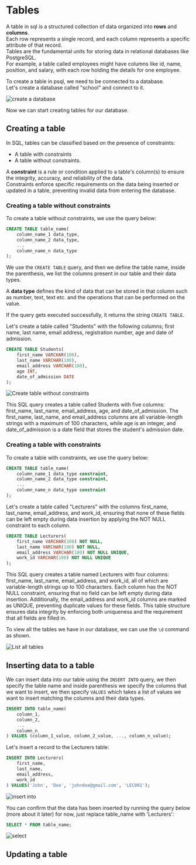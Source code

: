 # Tables

A table in sql is a structured collection of data organized into **rows** and **columns**.  
Each row represents a single record, and each column represents a specific attribute of that record.  
Tables are the fundamental units for storing data in relational databases like PostgreSQL.  
For example, a table called employees might have columns like id, name, position, and salary, with each row holding the details for one employee.

To create a table in psql, we need to be connected to a database.  
Let's create a database called "school" and connect to it.

![create a database](tables-img-1.png)

Now we can start creating tables for our database.

## Creating a table

In SQL, tables can be classified based on the presence of constraints:

- A table with constraints
- A table without constraints.

A **constraint** is a rule or condition applied to a table's column(s) to ensure the integrity, accuracy, and reliability of the data.  
Constraints enforce specific requirements on the data being inserted or updated in a table, preventing invalid data from entering the database.

### Creating a table without constraints

To create a table without constraints, we use the query below:

```sql
CREATE TABLE table_name(
    column_name_1 data_type,
    column_name_2 data_type,
    ...
    column_name_n data_type
);
```

We use the `CREATE TABLE` query, and then we define the table name, inside the parenthesis, we list the columns present in our table and their data types.

A **data type** defines the kind of data that can be stored in that column such as number, text, text etc. and the operations that can be performed on the value.

If the query gets executed successfully, it returns the string `CREATE TABLE`.

Let's create a table called "Students" with the following columns; first name, last name, email address, registration number, age and date of admission.

```sql
CREATE TABLE Students(
    first_name VARCHAR(100),
    last_name VARCHAR(100),
    email_address VARCHAR(100),
    age INT,
    date_of_admission DATE
);
```

![Create table without constraints](create-table-no-constraints.png)

This SQL query creates a table called Students with five columns: first_name, last_name, email_address, age, and date_of_admission.
The first_name, last_name, and email_address columns are all variable-length strings with a maximum of 100 characters, while age is an integer,
and date_of_admission is a date field that stores the student's admission date.

### Creating a table with constraints

To create a table with constraints, we use the query below:

```sql
CREATE TABLE table_name(
    column_name_1 data_type constraint,
    column_name_2 data_type constraint,
    ...
    column_name_n data_type constraint
);
```

Let's create a table called "Lecturers" with the columns first_name, last_name, email_address, and work_id,
ensuring that none of these fields can be left empty during data insertion by applying the NOT NULL constraint to each column.

```sql
CREATE TABLE Lecturers(
    first_name VARCHAR(100) NOT NULL,
    last_name VARCHAR(100) NOT NULL,
    email_address VARCHAR(100) NOT NULL UNIQUE,
    work_id VARCHAR(100) NOT NULL UNIQUE
);
```

This SQL query creates a table named Lecturers with four columns: first_name, last_name, email_address, and work_id,
all of which are variable-length strings up to 100 characters. Each column has the NOT NULL constraint, ensuring that no
field can be left empty during data insertion. Additionally, the email_address and work_id columns are marked as UNIQUE,
preventing duplicate values for these fields. This table structure ensures data integrity by enforcing both uniqueness
and the requirement that all fields are filled in.

To view all the tables we have in our database, we can use the `\d` command as shown.

![List all tables](list-all-tables.png)

## Inserting data to a table

We can insert data into our table using the `INSERT INTO` query, we then specify the table name and inside parenthesis
we specify the columns that we want to insert, we then specify `VALUES` which takes a list of values we want to insert
matching the columns and their data types.

```sql
INSERT INTO table_name(
    column_1,
    column_2,
    ...
    column_n
) VALUES (column_1_value, column_2_value, ..., column_n_value);
```

Let's insert a record to the Lecturers table:

```sql
INSERT INTO Lecturers(
    first_name,
    last_name,
    email_address,
    work_id
) VALUES('John', 'Doe', 'johndoe@gmail.com', 'LEC001');
```

![insert into](insert-into.png)

You can confirm that the data has been inserted by running the query below (more about it later)
for now, just replace table_name with 'Lecturers':

```sql
SELECT * FROM table_name;
```

![select](select.png)

## Updating a table
